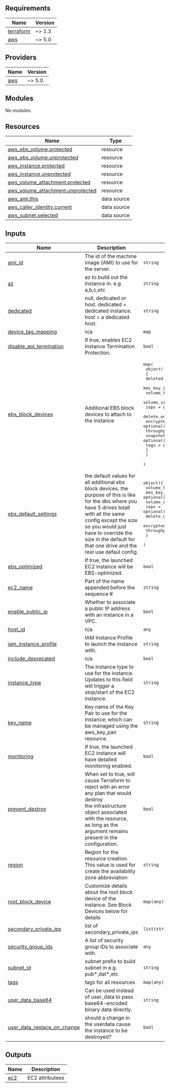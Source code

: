 ## Requirements

| Name | Version |
|------|---------|
| <a name="requirement_terraform"></a> [terraform](#requirement\_terraform) | ~> 1.3 |
| <a name="requirement_aws"></a> [aws](#requirement\_aws) | ~> 5.0 |

## Providers

| Name | Version |
|------|---------|
| <a name="provider_aws"></a> [aws](#provider\_aws) | ~> 5.0 |

## Modules

No modules.

## Resources

| Name | Type |
|------|------|
| [aws_ebs_volume.protected](https://registry.terraform.io/providers/hashicorp/aws/latest/docs/resources/ebs_volume) | resource |
| [aws_ebs_volume.unprotected](https://registry.terraform.io/providers/hashicorp/aws/latest/docs/resources/ebs_volume) | resource |
| [aws_instance.protected](https://registry.terraform.io/providers/hashicorp/aws/latest/docs/resources/instance) | resource |
| [aws_instance.unprotected](https://registry.terraform.io/providers/hashicorp/aws/latest/docs/resources/instance) | resource |
| [aws_volume_attachment.protected](https://registry.terraform.io/providers/hashicorp/aws/latest/docs/resources/volume_attachment) | resource |
| [aws_volume_attachment.unprotected](https://registry.terraform.io/providers/hashicorp/aws/latest/docs/resources/volume_attachment) | resource |
| [aws_ami.this](https://registry.terraform.io/providers/hashicorp/aws/latest/docs/data-sources/ami) | data source |
| [aws_caller_identity.current](https://registry.terraform.io/providers/hashicorp/aws/latest/docs/data-sources/caller_identity) | data source |
| [aws_subnet.selected](https://registry.terraform.io/providers/hashicorp/aws/latest/docs/data-sources/subnet) | data source |

## Inputs

| Name | Description | Type | Default | Required |
|------|-------------|------|---------|:--------:|
| <a name="input_ami_id"></a> [ami\_id](#input\_ami\_id) | The id of the machine image (AMI) to use for the server. | `string` | n/a | yes |
| <a name="input_az"></a> [az](#input\_az) | az to build out the instance in. e.g. a,b,c,etc | `string` | n/a | yes |
| <a name="input_dedicated"></a> [dedicated](#input\_dedicated) | null, dedicated or host. dedicated = dedicated instance. host = a dedicated host. | `string` | `null` | no |
| <a name="input_device_tag_mapping"></a> [device\_tag\_mapping](#input\_device\_tag\_mapping) | n/a | `map` | `{}` | no |
| <a name="input_disable_api_termination"></a> [disable\_api\_termination](#input\_disable\_api\_termination) | If true, enables EC2 Instance Termination Protection. | `bool` | `true` | no |
| <a name="input_ebs_block_devices"></a> [ebs\_block\_devices](#input\_ebs\_block\_devices) | Additional EBS block devices to attach to the instance | <pre>map(<br>    object(<br>      {<br>        deleted               = optional(bool)<br>        kms_key_id            = optional(string)<br>        volume_type           = optional(string)<br>        volume_size           = optional(number)<br>        iops                  = optional(number)<br>        delete_on_termination = optional(bool)<br>        encrypted             = optional(bool)<br>        throughput            = optional(number)<br>        snapshot_id           = optional(string)<br>        tags                  = optional(map(string))<br>      }<br>    )<br>  )</pre> | `{}` | no |
| <a name="input_ebs_default_settings"></a> [ebs\_default\_settings](#input\_ebs\_default\_settings) | the default values for all additional ebs block devices. the purpose of this is like for the dbs where you have 5 drives totall with all the same config except the size so you would just have to override the size in the default for that one drive and the rest use defaul config. | <pre>object({<br>    volume_type           = string<br>    kms_key_id            = optional(string)<br>    volume_size           = optional(number)<br>    iops                  = optional(number)<br>    delete_on_termination = optional(bool)<br>    encrypted             = optional(bool)<br>    throughput            = optional(number)<br>    }<br>  )</pre> | <pre>{<br>  "delete_on_termination": true,<br>  "encrypted": false,<br>  "iops": null,<br>  "kms_key_id": null,<br>  "throughput": null,<br>  "volume_size": 100,<br>  "volume_type": "gp3"<br>}</pre> | no |
| <a name="input_ebs_optimized"></a> [ebs\_optimized](#input\_ebs\_optimized) | If true, the launched EC2 instance will be EBS-optimized. | `bool` | `false` | no |
| <a name="input_ec2_name"></a> [ec2\_name](#input\_ec2\_name) | Part of the name appended before the sequence # | `string` | `""` | no |
| <a name="input_enable_public_ip"></a> [enable\_public\_ip](#input\_enable\_public\_ip) | Whether to associate a public IP address with an instance in a VPC. | `bool` | `false` | no |
| <a name="input_host_id"></a> [host\_id](#input\_host\_id) | n/a | `any` | `null` | no |
| <a name="input_iam_instance_profile"></a> [iam\_instance\_profile](#input\_iam\_instance\_profile) | IAM Instance Profile to launch the instance with. | `string` | `""` | no |
| <a name="input_include_deprecated"></a> [include\_deprecated](#input\_include\_deprecated) | n/a | `bool` | `false` | no |
| <a name="input_instance_type"></a> [instance\_type](#input\_instance\_type) | The instance type to use for the instance. Updates to this field will trigger a stop/start of the EC2 instance. | `string` | `"t2.micro"` | no |
| <a name="input_key_name"></a> [key\_name](#input\_key\_name) | Key name of the Key Pair to use for the instance; which can be managed using the aws\_key\_pair resource. | `string` | `null` | no |
| <a name="input_monitoring"></a> [monitoring](#input\_monitoring) | If true, the launched EC2 instance will have detailed monitoring enabled. | `bool` | `true` | no |
| <a name="input_prevent_destroy"></a> [prevent\_destroy](#input\_prevent\_destroy) | When set to true, will cause Terraform to reject with an error any plan that would destroy <br>the infrastructure object associated with the resource, <br>as long as the argument remains present in the configuration. | `bool` | `true` | no |
| <a name="input_region"></a> [region](#input\_region) | Region for the resource creation. This value is used for create the availability zone abbreviation | `string` | `"us-east-1"` | no |
| <a name="input_root_block_device"></a> [root\_block\_device](#input\_root\_block\_device) | Customize details about the root block device of the instance. See Block Devices below for details | `map(any)` | `{}` | no |
| <a name="input_secondary_private_ips"></a> [secondary\_private\_ips](#input\_secondary\_private\_ips) | list of secondary\_private\_ips | `list(string)` | `null` | no |
| <a name="input_security_group_ids"></a> [security\_group\_ids](#input\_security\_group\_ids) | A list of security group IDs to associate with. | `any` | `null` | no |
| <a name="input_subnet_id"></a> [subnet\_id](#input\_subnet\_id) | subnet prefix to build subnet in e.g. pub*,dat*,etc | `string` | n/a | yes |
| <a name="input_tags"></a> [tags](#input\_tags) | tags for all resources | `map(any)` | n/a | yes |
| <a name="input_user_data_base64"></a> [user\_data\_base64](#input\_user\_data\_base64) | Can be used instead of user\_data to pass base64-encoded binary data directly. | `string` | `""` | no |
| <a name="input_user_data_replace_on_change"></a> [user\_data\_replace\_on\_change](#input\_user\_data\_replace\_on\_change) | should a change in the userdata cause the instance to be destroyed? | `bool` | `true` | no |

## Outputs

| Name | Description |
|------|-------------|
| <a name="output_ec2"></a> [ec2](#output\_ec2) | EC2 attributees |
